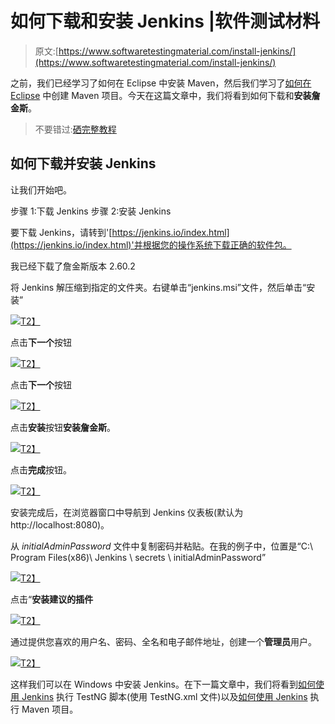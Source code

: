 # 如何下载和安装 Jenkins |软件测试材料

> 原文:[https://www.softwaretestingmaterial.com/install-jenkins/](https://www.softwaretestingmaterial.com/install-jenkins/)

之前，我们已经学习了如何在 Eclipse 中安装 Maven，然后我们学习了[如何在 Eclipse](https://www.softwaretestingmaterial.com/create-selenium-maven-project/) 中创建 Maven 项目。今天在这篇文章中，我们将看到如何下载和**安装詹金斯**。

> 不要错过:[硒完整教程](https://www.softwaretestingmaterial.com/selenium-tutorial/)

## 如何下载并安装 Jenkins

让我们开始吧。

步骤 1:下载 Jenkins
步骤 2:安装 Jenkins

要下载 Jenkins，请转到'[https://jenkins.io/index.html](https://jenkins.io/index.html)'并根据您的操作系统下载正确的软件包。

我已经下载了詹金斯版本 2.60.2

将 Jenkins 解压缩到指定的文件夹。右键单击“jenkins.msi”文件，然后单击“安装”

[![](img/f21c0c7e302029776280f254c62937de.png)T2】](https://www.softwaretestingmaterial.com/wp-content/uploads/2017/08/install-jenkins-2.png)

点击**下一个**按钮

[![](img/ddc67f4b91f87b7e5ea4e2d73f830220.png)T2】](https://www.softwaretestingmaterial.com/wp-content/uploads/2017/08/install-jenkins-3.png)

点击**下一个**按钮

[![](img/fef60bccc9f334d6d746a7d9044d4ef3.png)T2】](https://www.softwaretestingmaterial.com/wp-content/uploads/2017/08/install-jenkins-4.png)

点击**安装**按钮**安装詹金斯**。

[![](img/440534a301e494a2886062efe7a8a383.png)T2】](https://www.softwaretestingmaterial.com/wp-content/uploads/2017/08/install-jenkins-5.png)

点击**完成**按钮。

[![](img/7506bc1b8c58da6e9b68b0640fbfb1cb.png)T2】](https://www.softwaretestingmaterial.com/wp-content/uploads/2017/08/install-jenkins-7.png)

安装完成后，在浏览器窗口中导航到 Jenkins 仪表板(默认为 http://localhost:8080)。

从 *initialAdminPassword* 文件中复制密码并粘贴。在我的例子中，位置是“C:\ Program Files(x86)\ Jenkins \ secrets \ initialAdminPassword”

[![](img/98545b6d6c114fef30110278cc14ed3a.png)T2】](https://www.softwaretestingmaterial.com/wp-content/uploads/2017/08/install-jenkins-9.png)

点击“**安装建议的插件**

[![](img/49cda06f7e32f1bc4bd57a9fec1f6c33.png)T2】](https://www.softwaretestingmaterial.com/wp-content/uploads/2017/08/install-jenkins-10.png)

通过提供您喜欢的用户名、密码、全名和电子邮件地址，创建一个**管理员**用户。

[![](img/393322671fe5edb6b3e5da1bc2f2e3ba.png)T2】](https://www.softwaretestingmaterial.com/wp-content/uploads/2017/08/install-jenkins-11.png)

这样我们可以在 Windows 中安装 Jenkins。在下一篇文章中，我们将看到[如何使用 Jenkins](https://www.softwaretestingmaterial.com/execute-testng-tests-using-jenkins/) 执行 TestNG 脚本(使用 TestNG.xml 文件)以及[如何使用 Jenkins](https://www.softwaretestingmaterial.com/execute-maven-project-using-jenkins/) 执行 Maven 项目。